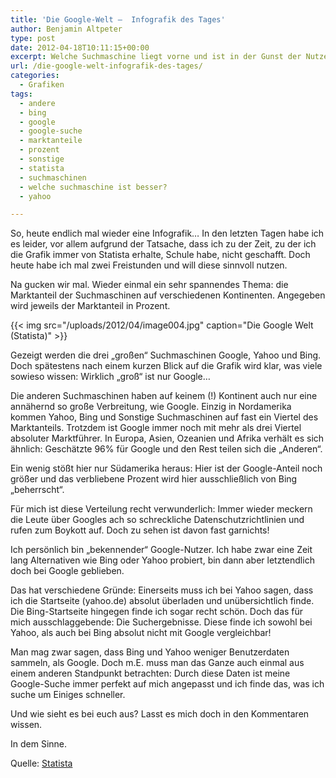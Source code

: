 ```yaml
---
title: 'Die Google-Welt –  Infografik des Tages'
author: Benjamin Altpeter
type: post
date: 2012-04-18T10:11:15+00:00
excerpt: Welche Suchmaschine liegt vorne und ist in der Gunst der Nutzer?
url: /die-google-welt-infografik-des-tages/
categories:
  - Grafiken
tags:
  - andere
  - bing
  - google
  - google-suche
  - marktanteile
  - prozent
  - sonstige
  - statista
  - suchmaschinen
  - welche suchmaschine ist besser?
  - yahoo

---
```

So, heute endlich mal wieder eine Infografik&#8230; In den letzten Tagen habe ich es leider, vor allem aufgrund der Tatsache, dass ich zu der Zeit, zu der ich die Grafik immer von Statista erhalte, Schule habe, nicht geschafft. Doch heute habe ich mal zwei Freistunden und will diese sinnvoll nutzen.

Na gucken wir mal. Wieder einmal ein sehr spannendes Thema: die Marktanteil der Suchmaschinen auf verschiedenen Kontinenten. Angegeben wird jeweils der Marktanteil in Prozent.

{{< img src="/uploads/2012/04/image004.jpg" caption="Die Google Welt (Statista)" >}}

Gezeigt werden die drei &#8222;großen&#8220; Suchmaschinen Google, Yahoo und Bing. Doch spätestens nach einem kurzen Blick auf die Grafik wird klar, was viele sowieso wissen: Wirklich &#8222;groß&#8220; ist nur Google&#8230;

Die anderen Suchmaschinen haben auf keinem (!) Kontinent auch nur eine annähernd so große Verbreitung, wie Google. Einzig in Nordamerika kommen Yahoo, Bing und Sonstige Suchmaschinen auf fast ein Viertel des Marktanteils. Trotzdem ist Google immer noch mit mehr als drei Viertel absoluter Marktführer. In Europa, Asien, Ozeanien und Afrika verhält es sich ähnlich: Geschätzte 96% für Google und den Rest teilen sich die &#8222;Anderen&#8220;.
  
Ein wenig stößt hier nur Südamerika heraus: Hier ist der Google-Anteil noch größer und das verbliebene Prozent wird hier ausschließlich von Bing &#8222;beherrscht&#8220;.

Für mich ist diese Verteilung recht verwunderlich: Immer wieder meckern die Leute über Googles ach so schreckliche Datenschutzrichtlinien und rufen zum Boykott auf. Doch zu sehen ist davon fast garnichts!

Ich persönlich bin &#8222;bekennender&#8220; Google-Nutzer. Ich habe zwar eine Zeit lang Alternativen wie Bing oder Yahoo probiert, bin dann aber letztendlich doch bei Google geblieben.
  
Das hat verschiedene Gründe: Einerseits muss ich bei Yahoo sagen, dass ich die Startseite (yahoo.de) absolut überladen und unübersichtlich finde. Die Bing-Startseite hingegen finde ich sogar recht schön. Doch das für mich ausschlaggebende: Die Suchergebnisse. Diese finde ich sowohl bei Yahoo, als auch bei Bing absolut nicht mit Google vergleichbar!

Man mag zwar sagen, dass Bing und Yahoo weniger Benutzerdaten sammeln, als Google. Doch m.E. muss man das Ganze auch einmal aus einem anderen Standpunkt betrachten: Durch diese Daten ist meine Google-Suche immer perfekt auf mich angepasst und ich finde das, was ich suche um Einiges schneller.

Und wie sieht es bei euch aus? Lasst es mich doch in den Kommentaren wissen.

In dem Sinne.

Quelle: <a title="Statista" href="http://de.statista.com/statistik/daten/studie/222849/umfrage/marktanteile-der-suchmaschinen-weltweit/" target="_blank">Statista</a>
